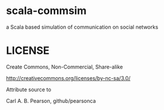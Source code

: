 scala-commsim
=============

a Scala based simulation of communication on social networks

LICENSE
=======

Create Commons, Non-Commercial, Share-alike

http://creativecommons.org/licenses/by-nc-sa/3.0/

Attribute source to 

Carl A. B. Pearson, github/pearsonca